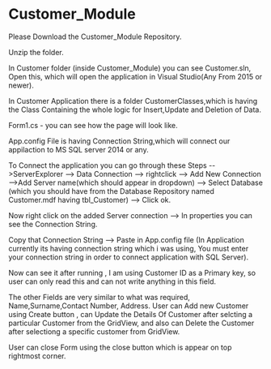 # Customer_Module
Please Download the Customer_Module Repository.

Unzip the folder.

In Customer folder (inside Customer_Module) you can see Customer.sln, Open this, which will open the application in Visual Studio(Any From 2015 or newer).


In Customer Application there is a folder CustomerClasses,which is having the Class Containing the whole logic for Insert,Update and Deletion of Data.

Form1.cs - you can see how the page will look like.

App.config File is having Connection String,which will connect our appilaction to MS SQL server 2014 or any.

To Connect the application you can go through these Steps -->ServerExplorer --> Data Connection --> rightclick --> Add New Connection -->Add Server name(which should appear in dropdown) --> Select Database (which you should have from the Database Repository named Customer.mdf having tbl_Customer) --> Click ok.

Now right click on the added Server connection --> In properties you can see the Connection String.

Copy that Connection String --> Paste in App.config file (In Application currently its having connection string which i was using, You must enter your connection string in order to connect application with SQL Server).

Now can see it after running , I am using Customer ID as a Primary key, so user can only read this and can not write anything in this field.

The other Fields are very similar to what was required, Name,Surname,Contact Number, Address. User can Add new Customer using Create button , can Update the Details Of Customer after selcting a particular Customer from the GridView, and also can Delete the Customer after selectiong a specific customer from GridView.

User can close Form using the close button which is appear on top rightmost corner.
